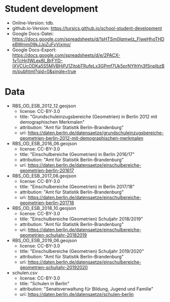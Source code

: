 # Student development

- Online-Version: tdb.
- github.io-Version: https://tursics.github.io/school-student-development
- Google Docs-Datei: https://docs.google.com/spreadsheets/d/1sHTSm0Iqmwlz_FIweHhoTHDeBWmm09kJJpZuFvVixmo/
- Google Docs-Export: https://docs.google.com/spreadsheets/d/e/2PACX-1vTcHn1WLex6I_BrFYD-IXVCUcODKa5S5MVBHjPJ1ZjtpbTRufeLx3GPmf7Uk5prNYlhYn3fSnpIbzBm/pubhtml?gid=0&single=true

# Data
- RBS_OD_ESB_2012_12.geojson
  - license: CC-BY-3.0
  - title: "Grundschuleinzugsbereiche (Geometrien) in Berlin 2012 mit demographischen Merkmalen"
  - attribution: "Amt für Statistik Berlin-Brandenburg"
  - uri: https://daten.berlin.de/datensaetze/grundschuleinzugsbereiche-geometrien-berlin-2012-mit-demographischen-merkmalen
- RBS_OD_ESB_2016_06.geojson
  - license: CC-BY-3.0
  - title: "Einschulbereiche (Geometrien) in Berlin 2016/17"
  - attribution: "Amt für Statistik Berlin-Brandenburg"
  - uri: https://daten.berlin.de/datensaetze/einschulbereiche-geometrien-berlin-201617
- RBS_OD_ESB_2017_06.geojson
  - license: CC-BY-3.0
  - title: "Einschulbereiche (Geometrien) in Berlin 2017/18"
  - attribution: "Amt für Statistik Berlin-Brandenburg"
  - uri: https://daten.berlin.de/datensaetze/einschulbereiche-geometrien-berlin-201718
- RBS_OD_ESB_2018_10.geojson
  - license: CC-BY-3.0
  - title: "Einschulbereiche (Geometrien) Schuljahr 2018/2019"
  - attribution: "Amt für Statistik Berlin-Brandenburg"
  - uri: https://daten.berlin.de/datensaetze/einschulbereiche-geometrien-schuljahr-20182019
- RBS_OD_ESB_2019_06.geojson
  - license: CC-BY-3.0
  - title: "Einschulbereiche (Geometrien) Schuljahr 2019/2020"
  - attribution: "Amt für Statistik Berlin-Brandenburg"
  - uri: https://daten.berlin.de/datensaetze/einschulbereiche-geometrien-schuljahr-20192020
- schulen.csv
  - license: CC-BY-3.0
  - title: "Schulen in Berlin"
  - attribution: "Senatsverwaltung für Bildung, Jugend und Familie"
  - uri: https://daten.berlin.de/datensaetze/schulen-berlin
